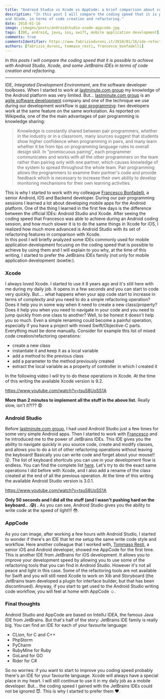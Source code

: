```yaml
---
title: "Android Studio vs Xcode vs AppCode: a brief comparison about coding speed"
description: "In this post I will compare the coding speed that it is possible to achieve in some JetBrains IDEs
and XCode, in terms of code creation and refactoring."
date: 2018-01-16
image: /images/posts/androidstudio-xcode-appcode.jpg
tags: [IDE, android, java, ios, swift, mobile application development]
comments: true
commentsIdentifier: https://www.fabrizioduroni.it/2018/01/16/ide-refactoring-android-studio-xcode-appcode-webstorm-jetbrains/
authors: [fabrizio_duroni, tommaso_resti, francesco_bonfadelli]
---
```


*In this posts I will compare the coding speed that it is possible to achieve with Android Studio, Xcode, and some
JetBrains IDEs in terms of code creation and refactoring.*

---

IDE, *Integrated Development Environment*, are the software developer toolboxes. When I started to work
at [lastminute.com group](https://lmgroup.lastminute.com/ "lastminute.com group") my knowledge of the Android platform
was very limited. But... [lastminute.com group](https://lmgroup.lastminute.com/ "lastminute.com group") is
an [agile software development](https://en.wikipedia.org/wiki/Agile_software_development "agile software development")
company and one of the technique we use during our development workflow
is [pair programming](https://en.wikipedia.org/wiki/Pair_programming "pair programming"): two developers work at the
same feature on the same workstation. As reported on Wikipedia, one of the the main advantages of pair programming is
knowledge sharing:

> Knowledge is constantly shared between pair programmers, whether in the industry or in a classroom, many sources suggest that students show higher confidence when programming in pairs, and many learn whether it be from tips on programming language rules to overall design skill. In "promiscuous pairing", each programmer communicates and works with all the other programmers on the team rather than pairing only with one partner, which causes knowledge of the system to spread throughout the whole team. Pair programming allows the programmers to examine their partner's code and provide feedback which is necessary to increase their own ability to develop monitoring mechanisms for their own learning activities.

This is why I started to work with my
colleague [Francesco Bonfadelli](https://www.linkedin.com/in/fbonfadelli/ "Francesco Bonfadelli"), a senior Android, iOS
and Backend developer. During our pair programming sessions I learned a lot about developing mobile apps for the Android
platform. One of the thing I learned in the first few days is the difference between the official IDEs: Android Studio
and Xcode. After seeing the coding speed that Francesco was able to achieve during an Android coding session, and how
much slower it is to do the same things in Xcode for iOS, I realized how much more advanced is Android Studio with its
set of refactoring features in comparison with Xcode.  
In this post I will briefly analyzed some IDEs commonly used for mobile application development focusing on the coding
speed that is possible to achieve by using them and I will explain to you why, at the time of this writing, I started to
prefer the JetBrains IDEs family (not only for mobile application development :bowtie:).

### Xcode

I always loved Xcode. I started to use it 8 years ago and it's still here with me during my daily job. It opens in a few
seconds and you can start to code very quickly. But.... what happens when your app code start to increase in terms of
complexity and you need to do a simple refactoring operation? Does it help you in some way when it need to create a new
class/property? Does it help you when you need to navigate in your code and you need to jump quickly from one class to
another? Well, to be honest it doesn't help you so much. Even a simple renaming could become a painful operation,
especially if you have a project with mixed Swift/Objective-C parts. Everything must be done manually. Consider for
example this list of mixed code creation/refactoring operations:

* create a new class
* instantiate it and keep it as a local variable
* add a method to the previous class
* add a parameter to the method previously created
* extract the local variable as a property of controller in which I created it

In the following video I will try to do these operations in Xcode. At the time of this writing the available Xcode
version is 9.2.

https://www.youtube.com/watch?v=tsuS8UoSS1A

**More than 2 minutes to implement all the stuff in the above list.**
Really slow, isn't it?!?? :fearful:

### Android Studio

Before [lastminute.com group](https://lmgroup.lastminute.com/ "lastminute.com group"), I had used Android Studio just a
few times for some very simple Android apps. Then I started to work
with [Francesco](https://www.linkedin.com/in/fbonfadelli/ "Francesco Bonfadelli") and he introduced me to the power of
JetBrains IDEs. This IDE gives you the ability to navigate quickly in you source code, create and modify classes, and
allows you to do a lot of other refactoring operations without leaving the keyboard! Basically you can write code and
forget about your mouse!! :open_mouth:. The list of keyboard shortcuts you can use in your development flow is endless.
You can find the complete
list [here](https://developer.android.com/studio/intro/keyboard-shortcuts/ "Android studio keyboard shortcut").
Let's try to do the exact same operations I did before with Xcode, and I also add a rename of the class created at the
end of all the previous operation. At the time of this writing the available Android Studio version is 3.0.1.

https://www.youtube.com/watch?v=tsuS8UoSS1A

**Only 50 seconds and I did all the stuff (and I wasn't pushing hard on the keyboard.. .:stuck_out_tongue_winking_eye:)
.**
As you can see, Android Studio gives you the ability to write code at the speed of light!!! :flushed:.

### AppCode

As you can image, after working a few hours with Android Studio, I started to wonder if there's an IDE that let me setup
the same write code style and workflow. Here another colleague that I worked
with, [Tommaso Resti](https://www.linkedin.com/in/tommaso-resti-0ab5285a/ "Tommaso Resti"), a senior iOS and Android
developer, showed me AppCode for the first time. This is another IDE from JetBrains for iOS development. It allows you
to improve your development speed by allowing you to use some of the refactoring tools that you can find in Android
Studio. However it's not all peace and light in this case. Some of the refactoring tools are not available for Swift and
you will still need Xcode to work on Xib and Storyboard (the JetBrains team developed a plugin for interface builder,
but that has been discontinued). Anyway, if you start to get used to the Android Studio writing code workflow, you will
feel at home with AppCode :relaxed:.

### Final thoughts

Android Studio and AppCode are based on IntelliJ IDEA, the famous Java IDE from JetBrains. But that's half of the story:
JetBrains IDE family is really big. You can find an IDE for each of your favourite language:

* CLion, for C and C++
* PhpStorm
* PyCharm
* RubyMine for Ruby
* GoLand for GO
* Rider for C#

So no worries: if you want to start to improve you coding speed probably there's an IDE for your favourite language.
Xcode will always have a special place in my heart. I will still continue to use it in my daily job as a mobile
developer. But... the coding speed I gained with the JetBrains IDEs could not be ignored :smiling_imp:. This is why I
started to prefer them :heart:.
